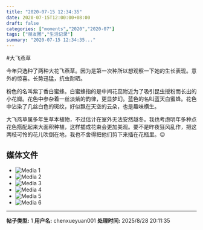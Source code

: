```yaml
---
title: "2020-07-15 12:34:35"
date: 2020-07-15T12:00:00+08:00
draft: false
categories: ["moments","2020","2020-07"]
tags: ["朋友圈","生活记录"]
summary: "2020-07-15 12:34:35..."
---
```


#大飞燕草

今年只选种了两种大花飞燕草。因为是第一次种所以想观察一下她的生长表现。意外的惊喜。长势迅猛，抗虫耐晒。

粉色的名叫紫丁香白蜜蜂。白蜜蜂指的是中间花蕊附近为了吸引昆虫授粉而长出的小花瓣。花色中参杂着一丝淡紫的韵律，更显梦幻。蓝色的名叫蓝天白蜜蜂。花色中沾染了几丝白色的斑纹，好似飘在天空的云朵，也是趣味横生。

大飞燕草属多年生草本植物，不过估计在室外无法安然越冬。我也考虑明年多种点花色搭配起来大面积种植，这样插成花束会更加美观。要不是昨夜狂风乱作，把这两枝可怜的花儿吹倒在地，我也不舍得把他们剪下来插在花瓶里。😔

## 媒体文件

- ![Media 1](/Moments/photos/2020-07-15/202007151234350.jpg)
- ![Media 2](/Moments/photos/2020-07-15/202007151234351.jpg)
- ![Media 3](/Moments/photos/2020-07-15/202007151234352.jpg)
- ![Media 4](/Moments/photos/2020-07-15/202007151234353.jpg)
- ![Media 5](/Moments/photos/2020-07-15/202007151234354.jpg)
- ![Media 6](/Moments/photos/2020-07-15/202007151234355.jpg)

---

**帖子类型:** 1
**用户名:** chenxueyuan001
**处理时间:** 2025/8/28 20:11:35